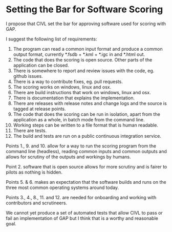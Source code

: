 # Setting the Bar for Software Scoring

I propose that CIVL set the bar for approving software used for scoring with
GAP.

I suggest the following list of requirements:

1. The program can read a common input format and produce a common output
   format, currently *.fsdb + *.kml + *.igc in and *.html out.
2. The code that does the scoring is open source. Other parts of the
   application can be closed.
3. There is somewhere to report and review issues with the code, eg. github
   issues.
4. There is a way to contribute fixes, eg. pull requests.
5. The scoring works on windows, linux and osx.
6. There are build instructions that work on windows, linux and osx.
7. There is documentation that explains the implementation.
8. There are releases with release notes and change logs and the source is
   tagged at release points.
9. The code that does the scoring can be run in isolation, apart from the
   application as a whole, in batch mode from the command line.
10. Working steps can be written to a file format that is human readable.
11. There are tests.
12. The build and tests are run on a public continuous integration service.

Points 1., 9. and 10. allow for a way to run the scoring program from the
command line (headless), reading common inputs and common outputs and allows
for scrutiny of the outputs and workings by humans.

Point 2. software that is open source allows for more scrutiny and is fairer
to pilots as nothing is hidden.

Points 5. & 6. makes an expectation that the software builds and runs on the
three most common operating systems around today.

Points 3., 4., 8., 11. and 12. are needed for onboarding and working with
contributors and scrutineers.

We cannot yet produce a set of automated tests that allow CIVL to pass or fail
an implementation of GAP but I think that is a worthy and reasonable goal.

